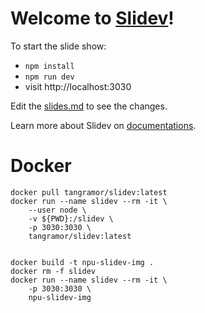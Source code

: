 # Welcome to [Slidev](https://github.com/slidevjs/slidev)!

To start the slide show:

- `npm install`
- `npm run dev`
- visit http://localhost:3030

Edit the [slides.md](./slides.md) to see the changes.

Learn more about Slidev on [documentations](https://sli.dev/).

# Docker

```shell
docker pull tangramor/slidev:latest
docker run --name slidev --rm -it \
    --user node \
    -v ${PWD}:/slidev \
    -p 3030:3030 \
    tangramor/slidev:latest


docker build -t npu-slidev-img .
docker rm -f slidev
docker run --name slidev --rm -it \
    -p 3030:3030 \
    npu-slidev-img
```
